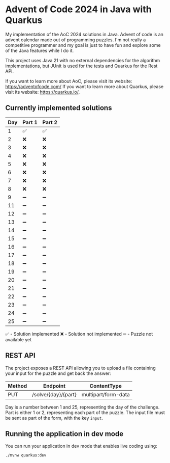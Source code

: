 # Advent of Code 2024 in Java with Quarkus

My implementation of the AoC 2024 solutions in Java. Advent of code is an advent calendar made out of programming puzzles. I'm not really a competitive programmer and my goal is just to have fun and explore some of the Java features while I do it. 

This project uses Java 21 with no external dependencies for the algorithm implementations, but JUnit is used for the tests and Quarkus for the Rest API.

If you want to learn more about AoC, please visit its website: <https://adventofcode.com/>
If you want to learn more about Quarkus, please visit its website: <https://quarkus.io/>.

## Currently implemented solutions

| Day | Part 1 | Part 2 |
|-----|--------|--------|
| 1   | ✅      | ✅    |
| 2   | ❌      | ❌    |
| 3   | ❌      | ❌    |
| 4   | ❌      | ❌    |
| 5   | ❌      | ❌    |
| 6   | ❌      | ❌    |
| 7   | ❌      | ❌    |
| 8   | ❌      | ❌    |
| 9   | ➖      | ➖    |
| 11  | ➖      | ➖    |
| 12  | ➖      | ➖    |
| 13  | ➖      | ➖    |
| 14  | ➖      | ➖    |
| 15  | ➖      | ➖    |
| 16  | ➖      | ➖    |
| 17  | ➖      | ➖    |
| 18  | ➖      | ➖    |
| 19  | ➖      | ➖    |
| 20  | ➖      | ➖    |
| 21  | ➖      | ➖    |
| 22  | ➖      | ➖    |
| 23  | ➖      | ➖    |
| 24  | ➖      | ➖    |
| 25  | ➖      | ➖    |

✅ - Solution implemented
❌ - Solution not implemented
➖ - Puzzle not available yet
## REST API

The project exposes a REST API allowing you to upload a file containing your input for the puzzle and get back the answer:

| Method | Endpoint            | ContentType         |
|--------|---------------------|---------------------|
| PUT    | /solve/{day}/{part} | multipart/form-data |

Day is a number between 1 and 25, representing the day of the challenge. Part is either 1 or 2, representing each part of the puzzle. The input file must be sent as part of the form, with the key `input`.

## Running the application in dev mode

You can run your application in dev mode that enables live coding using:

```shell script
./mvnw quarkus:dev
```